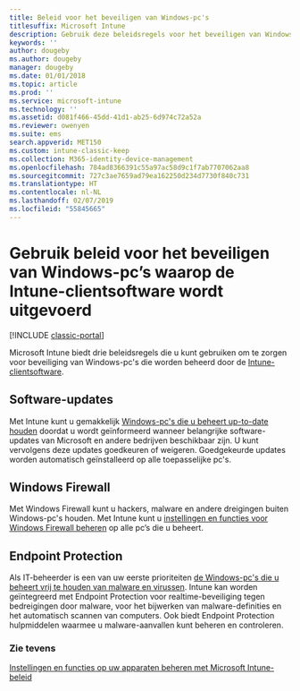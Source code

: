 ```yaml
---
title: Beleid voor het beveiligen van Windows-pc's
titlesuffix: Microsoft Intune
description: Gebruik deze beleidsregels voor het beveiligen van Windows-pc's wanneer deze worden beheerd door de Intune-clientsoftware.
keywords: ''
author: dougeby
ms.author: dougeby
manager: dougeby
ms.date: 01/01/2018
ms.topic: article
ms.prod: ''
ms.service: microsoft-intune
ms.technology: ''
ms.assetid: d081f466-45dd-41d1-ab25-6d974c72a52a
ms.reviewer: owenyen
ms.suite: ems
search.appverid: MET150
ms.custom: intune-classic-keep
ms.collection: M365-identity-device-management
ms.openlocfilehash: 784ad8366391c55a97ac58d9c1f7ab7707062aa8
ms.sourcegitcommit: 727c3ae7659ad79ea162250d234d7730f840c731
ms.translationtype: HT
ms.contentlocale: nl-NL
ms.lasthandoff: 02/07/2019
ms.locfileid: "55845665"
---
```

# <a name="use-policies-to-help-protect-windows-pcs-that-run-the-intune-client-software"></a>Gebruik beleid voor het beveiligen van Windows-pc’s waarop de Intune-clientsoftware wordt uitgevoerd

[!INCLUDE [classic-portal](includes/classic-portal.md)]

Microsoft Intune biedt drie beleidsregels die u kunt gebruiken om te zorgen voor beveiliging van Windows-pc's die worden beheerd door de [Intune-clientsoftware](manage-windows-pcs-with-microsoft-intune.md).


## <a name="software-updates"></a>Software-updates

Met Intune kunt u gemakkelijk [Windows-pc's die u beheert up-to-date houden](keep-windows-pcs-up-to-date-with-software-updates-in-microsoft-intune.md) doordat u wordt geïnformeerd wanneer belangrijke software-updates van Microsoft en andere bedrijven beschikbaar zijn. U kunt vervolgens deze updates goedkeuren of weigeren. Goedgekeurde updates worden automatisch geïnstalleerd op alle toepasselijke pc's.

## <a name="windows-firewall"></a>Windows Firewall

Met Windows Firewall kunt u hackers, malware en andere dreigingen buiten Windows-pc's houden. Met Intune kunt u [instellingen en functies voor Windows Firewall beheren](help-protect-windows-pcs-using-windows-firewall-policies-in-microsoft-intune.md) op alle pc’s die u beheert.

## <a name="endpoint-protection"></a>Endpoint Protection

Als IT-beheerder is een van uw eerste prioriteiten [de Windows-pc's die u beheert vrij te houden van malware en virussen](help-secure-windows-pcs-with-endpoint-protection-for-microsoft-intune.md). Intune kan worden geïntegreerd met Endpoint Protection voor realtime-beveiliging tegen bedreigingen door malware, voor het bijwerken van malware-definities en het automatisch scannen van computers. Ook biedt Endpoint Protection hulpmiddelen waarmee u malware-aanvallen kunt beheren en controleren.



### <a name="see-also"></a>Zie tevens
[Instellingen en functies op uw apparaten beheren met Microsoft Intune-beleid](manage-settings-and-features-on-your-devices-with-microsoft-intune-policies.md)
